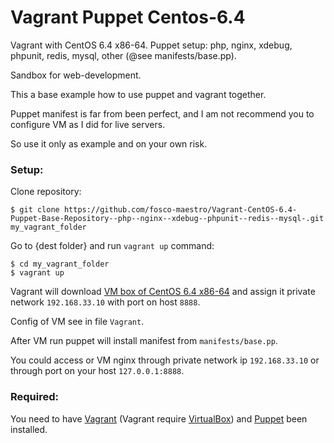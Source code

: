Vagrant Puppet Centos-6.4
=========================

Vagrant with CentOS 6.4 x86-64. Puppet setup: php, nginx, xdebug, phpunit, redis, mysql, other (@see manifests/base.pp). 

Sandbox for web-development.

This a base example how to use puppet and vagrant together. 

Puppet manifest is far from been perfect, and I am  not recommend you to configure VM as I did for live servers. 

So use it only as example and on your own risk.

### Setup:

Clone repository:

    $ git clone https://github.com/fosco-maestro/Vagrant-CentOS-6.4-Puppet-Base-Repository--php--nginx--xdebug--phpunit--redis--mysql-.git my_vagrant_folder

Go to {dest folder} and run `vagrant up` command:

    $ cd my_vagrant_folder
    $ vagrant up

Vagrant will download [VM box of CentOS 6.4 x86-64][4] and assign it private network `192.168.33.10` with port on host `8888`.

Config of VM see in file `Vagrant`.

After VM run puppet will install manifest from `manifests/base.pp`.

You could access or VM nginx through private network ip `192.168.33.10` or through port on your host `127.0.0.1:8888`.  

### Required:

You need to have [Vagrant][1] (Vagrant require [VirtualBox][3]) and [Puppet][2] been installed.

[1]: http://www.vagrantup.com/
[2]: http://docs.puppetlabs.com/guides/installation.html
[3]: https://www.virtualbox.org/
[4]: http://developer.nrel.gov/downloads/vagrant-boxes/CentOS-6.4-x86_64-v20130309.box
